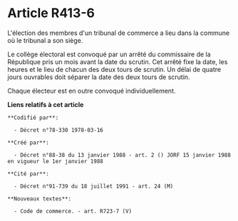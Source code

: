 # Article R413-6

L'élection des membres d'un tribunal de commerce a lieu dans la commune où le tribunal a son siège.

Le collège électoral est convoqué par un arrêté du commissaire de la République pris un mois avant la date du scrutin. Cet
arrêté fixe la date, les heures et le lieu de chacun des deux tours de scrutin. Un délai de quatre jours ouvrables doit
séparer la date des deux tours de scrutin.

Chaque électeur est en outre convoqué individuellement.

**Liens relatifs à cet article**

	**Codifié par**:

	  - Décret n°78-330 1978-03-16

	**Créé par**:

	  - Décret n°88-38 du 13 janvier 1988 - art. 2 () JORF 15 janvier 1988 en vigueur le 1er janvier 1988

	**Cité par**:

	  - Décret n°91-739 du 18 juillet 1991 - art. 24 (M)

	**Nouveaux textes**:

	  - Code de commerce. - art. R723-7 (V)
